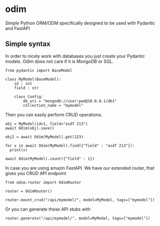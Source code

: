 # odim
Simple Python ORM/ODM specifically designed to be used with Pydantic and FastAPI


## Simple syntax
In order to nicely work with databases you just create your Pydantic models. Odim does not care if it is 
MongoDB or SQL.


```python3
from pydantic import BaseModel

class MyModel(BaseModel):
    id : int
    field : str

    class Config:
        db_uri = "mongodb://user:pwd@10.0.0.1/db1"
        collection_name = "mymodel"
```
Then you can easily perform CRUD operations.

```python3
obj = MyModel(id=1, field="asdf 213")
await Odim(obj).save()

obj2 = await Odim(MyModel).get(123)

for x in await Odim(MyModel).find({"field" : "asdf 213"}):
  print(x)
  
await Odim(MyModel).count({"field" : 1})

```

In case you are using amazin FastAPI. We have our extended router, that gives you CRUD API endpoint

```python3
from odim.router import OdimRouter

router = OdimRouter()

router.mount_crud("/api/mymodel/", model=MyModel, tags=["mymodel"])
```

Or you can generate these API stubs with
```python3
router.generate("/api/mymodel/", model=MyModel, tags=["mymodel"])
```